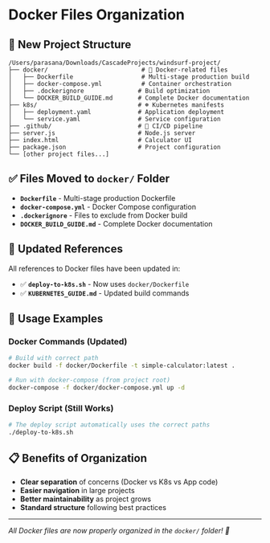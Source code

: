 # Docker Files Organization

## 📁 New Project Structure

```
/Users/parasana/Downloads/CascadeProjects/windsurf-project/
├── docker/                          # 🐳 Docker-related files
│   ├── Dockerfile                   # Multi-stage production build
│   ├── docker-compose.yml           # Container orchestration
│   ├── .dockerignore               # Build optimization
│   └── DOCKER_BUILD_GUIDE.md       # Complete Docker documentation
├── k8s/                            # ☸️ Kubernetes manifests
│   ├── deployment.yaml             # Application deployment
│   └── service.yaml                # Service configuration
├── .github/                        # 🔧 CI/CD pipeline
├── server.js                       # Node.js server
├── index.html                      # Calculator UI
├── package.json                    # Project configuration
└── [other project files...]
```

## ✅ Files Moved to `docker/` Folder

- **`Dockerfile`** - Multi-stage production Dockerfile
- **`docker-compose.yml`** - Docker Compose configuration
- **`.dockerignore`** - Files to exclude from Docker build
- **`DOCKER_BUILD_GUIDE.md`** - Complete Docker documentation

## 🔧 Updated References

All references to Docker files have been updated in:
- ✅ **`deploy-to-k8s.sh`** - Now uses `docker/Dockerfile`
- ✅ **`KUBERNETES_GUIDE.md`** - Updated build commands

## 🚀 Usage Examples

### Docker Commands (Updated)
```bash
# Build with correct path
docker build -f docker/Dockerfile -t simple-calculator:latest .

# Run with docker-compose (from project root)
docker-compose -f docker/docker-compose.yml up -d
```

### Deploy Script (Still Works)
```bash
# The deploy script automatically uses the correct paths
./deploy-to-k8s.sh
```

## 📋 Benefits of Organization

- **Clear separation** of concerns (Docker vs K8s vs App code)
- **Easier navigation** in large projects
- **Better maintainability** as project grows
- **Standard structure** following best practices

---

*All Docker files are now properly organized in the `docker/` folder! 🎉*
